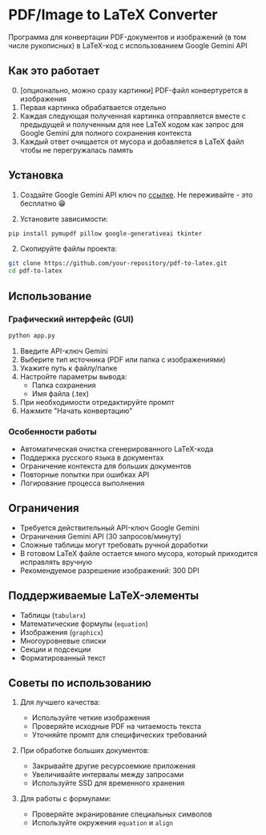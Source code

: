 # PDF/Image to LaTeX Converter

Программа для конвертации PDF-документов и изображений (в том числе рукописных) в LaTeX-код с использованием Google Gemini API

## Как это работает

0. [опционально, можно сразу картинки] PDF-файл конвертурется в изображения
1. Первая картинка обрабатвается отдельно
2. Каждая следующая полученная картинка отправляется вместе с предыдущей и полученным для нее LaTeX кодом как запрос для Google Gemini для полного сохранения контекста
3. Каждый ответ очищается от мусора и добавляется в LaTeX файл чтобы не перегружалась память


## Установка

1. Создайте Google Gemini API ключ по [ссылке](https://aistudio.google.com/apikey). Не переживайте - это бесплатно 😁

1. Установите зависимости:
```bash
pip install pymupdf pillow google-generativeai tkinter
```

2. Скопируйте файлы проекта:
```bash
git clone https://github.com/your-repository/pdf-to-latex.git
cd pdf-to-latex
```

## Использование

### Графический интерфейс (GUI)
```bash
python app.py
```

1. Введите API-ключ Gemini
2. Выберите тип источника (PDF или папка с изображениями)
3. Укажите путь к файлу/папке
4. Настройте параметры вывода:
   - Папка сохранения
   - Имя файла (.tex)
5. При необходимости отредактируйте промпт
6. Нажмите "Начать конвертацию"

### Особенности работы
- Автоматическая очистка сгенерированного LaTeX-кода
- Поддержка русского языка в документах
- Ограничение контекста для больших документов
- Повторные попытки при ошибках API
- Логирование процесса выполнения

## Ограничения

- Требуется действительный API-ключ Google Gemini
- Ограничения Gemini API (30 запросов/минуту)
- Сложные таблицы могут требовать ручной доработки
- В готовом LaTeX файле остается много мусора, который приходится исправлять вручную
- Рекомендуемое разрешение изображений: 300 DPI

## Поддерживаемые LaTeX-элементы

- Таблицы (`tabularx`)
- Математические формулы (`equation`)
- Изображения (`graphicx`)
- Многоуровневые списки
- Секции и подсекции
- Форматированный текст

## Советы по использованию

1. Для лучшего качества:
   - Используйте четкие изображения
   - Проверяйте исходные PDF на читаемость текста
   - Уточняйте промпт для специфических требований

2. При обработке больших документов:
   - Закрывайте другие ресурсоемкие приложения
   - Увеличивайте интервалы между запросами
   - Используйте SSD для временного хранения

3. Для работы с формулами:
   - Проверяйте экранирование специальных символов
   - Используйте окружения `equation` и `align`
